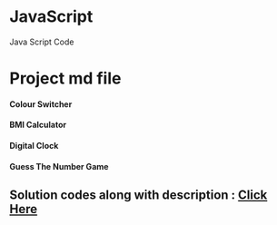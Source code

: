 # JavaScript
Java Script Code 

# Project md file
#### Colour Switcher
#### BMI Calculator
#### Digital Clock
#### Guess The Number Game

## Solution codes along with description : [Click Here](https://github.com/XanderViskoii/JavaScript/blob/15f0e202869000783fe07231984d87603634145d/07_Projects/Projects_Phase1.md)
